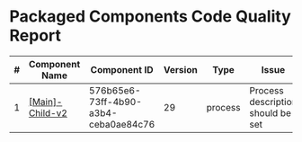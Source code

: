 # Packaged Components Code Quality Report
|#|Component Name|Component ID|Version|Type|Issue|Issue Type|Priority|
|---|---|---|---|---|---|---|---|
|1|[[Main]-Child-v2](Report/Training-Darko-Mirchevski/Root/Parent/Child/[Main]-Child-v2.xml)|576b65e6-73ff-4b90-a3b4-ceba0ae84c76|29|process|Process description should be set|CODE_SMELL|MINOR|
